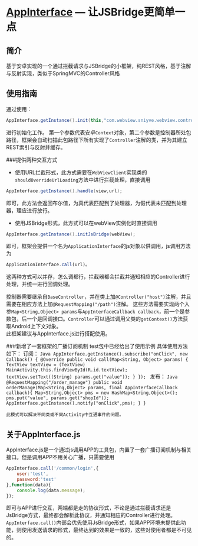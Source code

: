 [AppInterface](https://github.com/yanglang1987500/AppInterface) — 让JSBridge更简单一点
==================================================

简介
----

基于安卓实现的一个通过拦截请求与JSBridge的小框架，纯REST风格，基于注解与反射实现，类似于SpringMVC的Controller风格

使用指南
----

通过使用：
```Java
AppInterface.getInstance().init(this,"com.webview.sniyve.webview.controllers");
```
进行初始化工作。
第一个参数代表安卓`Context`对象，第二个参数是控制器所处包路径，框架会自动扫描此包路径下所有实现了`Controller`注解的类，并为其建立REST索引与反射并缓存。

###提供两种交互方式
* 使用URL拦截形式，此方式需要在`WebViewClient`实现类的`shouldOverrideUrlLoading`方法中进行拦截处理，直接调用
```Java
AppInterface.getInstance().handle(view,url);
```
即可，此方法会返回布尔值，为真代表匹配到了处理器，为假代表未匹配到处理器，理应进行放行。
* 使用JSBridge形式，此方式可以在webView实例化时直接调用
```Java
AppInterface.getInstance().initJsBridge(webView);
```
即可，框架会提供一个名为`ApplicationInterface`的js对象以供调用，js调用方法为
```javascript 
ApplicationInterface.call(url)。
```
这两种方式可以并存，怎么调都行，拦截器都会拦截并通知相应的Controller进行处理，并统一进行回调处理。

控制器需要继承自`BaseController`，并在类上加`@Controller("host")`注解，并且需要在相应方法上加`@RequestMapping("/path")`注解。
这些方法需要实现两个入参`Map<String,Object> params`与`AppInterfaceCallback callback`，前一个是参数包，后一个是回调接口。`Controller`可以通过调用父类的`getContext()`方法获取Android上下文对象。<br>
此框架建议与AppInterface.js进行搭配使用。

###新增了一套框架的广播订阅机制
    test包中已经给出了使用示例
    具体使用方法如下：
    订阅：
    ```Java
    AppInterface.getInstance().subscribe("onClick", new Callback() {
            @Override
            public void call(Map<String, Object> params) {
                TextView textView = (TextView) MainActivity.this.findViewById(R.id.textView);
                textView.setText((String) params.get("value"));
            }
        });
    ```
    发布：
    ```Java
    @RequestMapping("/order_manage")
    public void orderManage(Map<String,Object> params, final AppInterfaceCallback callback){
            Map<String,Object> pms = new HashMap<String,Object>();
            pms.put("value", params.get("shopId"));
            AppInterface.getInstance().notify("onClick",pms);
        }
    }
    ```
    
    此模式可以解决不同类或不同Activity中互通事件的问题。
    

关于AppInterface.js
-----

AppInterface.js是一个通过js调用APP的工具包，内置了一套广播订阅机制与相关接口。但是调用APP不用关心广播，只需要使用
```javascript
AppInterface.call('/common/login',{
  	user:'test',
  	password:'test'
},function(data){
  	console.log(data.message);
});
```
即可与APP进行交互，两端都是走的协议形式，不论是通过拦截请求还是JsBridge方式，最终都会解析此协议，并通知相应的Controller进行处理。`AppInterface.call()`内部会优先使用JsBridge形式，如果APP环境未提供此功能，则使用发送请求的形式，最终达到的效果是一致的，这些对使用者都是不可见的。
